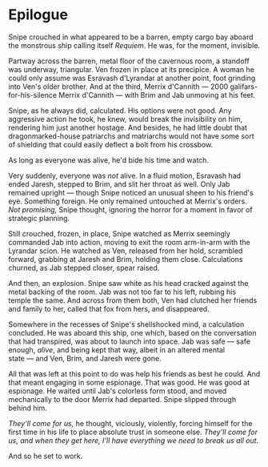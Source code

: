 # Epilogue 

Snipe crouched in what appeared to be a barren, empty cargo bay aboard the monstrous ship calling itself *Requiem*. He was, for the moment, invisible. 

Partway across the barren, metal floor of the cavernous room, a standoff was underway, triangular. Ven frozen in place at its precipice. A woman he could only assume was Esravash d'Lyrandar at another point, foot grinding into Ven's older brother. And at the third, Merrix d'Cannith — 2000 galifars-for-his-silence Merrix d'Cannith — with Brim and Jab unmoving at his feet. 

Snipe, as he always did, calculated. His options were not good. Any aggressive action he took, he knew, would break the invisibility on him, rendering him just another hostage. And besides, he had little doubt that dragonmarked-house patriarchs and matriarchs would not have some sort of shielding that could easily deflect a bolt from his crossbow.

As long as everyone was alive, he'd bide his time and watch. 

Very suddenly, everyone was *not* alive. In a fluid motion, Esravash had ended Jaresh, stepped to Brim, and slit her throat as well. Only Jab remained upright — though Snipe noticed an unusual sheen to his friend's eye. Something foreign. He only remained untouched at Merrix's orders. *Not promising,* Snipe thought, ignoring the horror for a moment in favor of strategic planning. 

Still crouched, frozen, in place, Snipe watched as Merrix seemingly commanded Jab into action, moving to exit the room arm-in-arm with the Lyrandar scion. He watched as Ven, released from her hold, scrambled forward, grabbing at Jaresh and Brim, holding them close. Calculations churned, as Jab stepped closer, spear raised. 

And then, an explosion. Snipe saw white as his head cracked against the metal backing of the room. Jab was not too far to his left, rubbing his temple the same. And across from them both, Ven had clutched her friends and family to her, called that fox from hers, and disappeared. 

Somewhere in the recesses of Snipe's shellshocked mind, a calculation concluded. He was aboard this ship, one which, based on the conversation that had transpired, was about to launch into space. Jab was safe — safe enough, *alive*, and being kept that way, albeit in an altered mental state — and Ven, Brim, and Jaresh were gone. 

All that was left at this point to do was help his friends as best he could. And that meant engaging in some espionage. That was good. He was good at espionage. He waited until Jab's colorless form stood, and moved mechanically to the door Merrix had departed. Snipe slipped through behind him. 

*They'll come for us,* he thought, viciously, violently, forcing himself for the first time in his life to place absolute trust in someone else. *They'll come for us, and when they get here, I'll have everything we need to break us all out.* 


And so he set to work. 